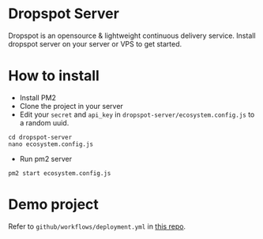 # Dropspot Server
Dropspot is an opensource & lightweight continuous delivery service. Install dropspot server on your server or VPS to get started.

# How to install
- Install PM2
- Clone the project in your server
- Edit your ```secret``` and ```api_key``` in ```dropspot-server/ecosystem.config.js``` to a random uuid.
```
cd dropspot-server
nano ecosystem.config.js
```
- Run pm2 server
``` 
pm2 start ecosystem.config.js
```

# Demo project
Refer to ```github/workflows/deployment.yml``` in [this repo](https://github.com/mkhizeryounas/express).
